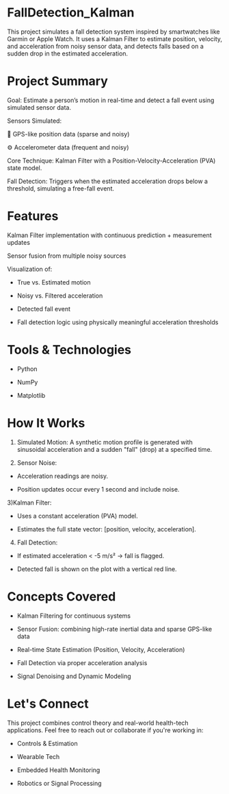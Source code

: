 # FallDetection_Kalman
This project simulates a fall detection system inspired by smartwatches like Garmin or Apple Watch. It uses a Kalman Filter to estimate position, velocity, and acceleration from noisy sensor data, and detects falls based on a sudden drop in the estimated acceleration.

# Project Summary
Goal: Estimate a person’s motion in real-time and detect a fall event using simulated sensor data.

Sensors Simulated:

📡 GPS-like position data (sparse and noisy)

⚙️ Accelerometer data (frequent and noisy)

Core Technique: Kalman Filter with a Position-Velocity-Acceleration (PVA) state model.

Fall Detection: Triggers when the estimated acceleration drops below a threshold, simulating a free-fall event.

# Features
Kalman Filter implementation with continuous prediction + measurement updates

Sensor fusion from multiple noisy sources

Visualization of:

- True vs. Estimated motion

- Noisy vs. Filtered acceleration

- Detected fall event

- Fall detection logic using physically meaningful acceleration thresholds

# Tools & Technologies
- Python

- NumPy

- Matplotlib

# How It Works
1) Simulated Motion: A synthetic motion profile is generated with sinusoidal acceleration and a sudden "fall" (drop) at a specified time.

2) Sensor Noise:

- Acceleration readings are noisy.

- Position updates occur every 1 second and include noise.

3)Kalman Filter:

- Uses a constant acceleration (PVA) model.

- Estimates the full state vector: [position, velocity, acceleration].

4) Fall Detection:

- If estimated acceleration < -5 m/s² → fall is flagged.

- Detected fall is shown on the plot with a vertical red line.


# Concepts Covered
- Kalman Filtering for continuous systems

- Sensor Fusion: combining high-rate inertial data and sparse GPS-like data

- Real-time State Estimation (Position, Velocity, Acceleration)

- Fall Detection via proper acceleration analysis

- Signal Denoising and Dynamic Modeling

# Let's Connect
This project combines control theory and real-world health-tech applications.
Feel free to reach out or collaborate if you're working in:

- Controls & Estimation

- Wearable Tech

- Embedded Health Monitoring

- Robotics or Signal Processing
